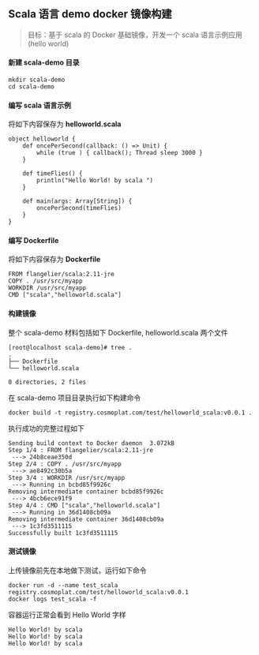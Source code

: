 ## Scala 语言 demo docker 镜像构建
> 目标：基于 scala 的 Docker 基础镜像，开发一个 scala 语言示例应用 (hello world) 



#### 新建 scala-demo 目录

```
mkdir scala-demo
cd scala-demo
```



#### 编写 scala 语言示例 ####

将如下内容保存为 **helloworld.scala**

```
object helloworld {
    def oncePerSecond(callback: () => Unit) {
        while (true ) { callback(); Thread sleep 3000 }
    }
 
    def timeFlies() {
        println("Hello World! by scala ")
    }
 
    def main(args: Array[String]) {
        oncePerSecond(timeFlies)
    }
}
```



#### 编写 Dockerfile

将如下内容保存为 **Dockerfile**
```
FROM flangelier/scala:2.11-jre
COPY . /usr/src/myapp
WORKDIR /usr/src/myapp
CMD ["scala","helloworld.scala"]
```



#### 构建镜像

整个 scala-demo 材料包括如下 Dockerfile, helloworld.scala 两个文件
```
[root@localhost scala-demo]# tree .
.
├── Dockerfile
└── helloworld.scala

0 directories, 2 files
```
在 scala-demo 项目目录执行如下构建命令
```
docker build -t registry.cosmoplat.com/test/helloworld_scala:v0.0.1 .
```

执行成功的完整过程如下
```
Sending build context to Docker daemon  3.072kB
Step 1/4 : FROM flangelier/scala:2.11-jre
 ---> 24b8ceae350d
Step 2/4 : COPY . /usr/src/myapp
 ---> ae8492c30b5a
Step 3/4 : WORKDIR /usr/src/myapp
 ---> Running in bcbd85f9926c
Removing intermediate container bcbd85f9926c
 ---> 4bcb6ece91f9
Step 4/4 : CMD ["scala","helloworld.scala"]
 ---> Running in 36d1408cb09a
Removing intermediate container 36d1408cb09a
 ---> 1c3fd3511115
Successfully built 1c3fd3511115
```



#### 测试镜像

上传镜像前先在本地做下测试，运行如下命令
```
docker run -d --name test_scala registry.cosmoplat.com/test/helloworld_scala:v0.0.1
docker logs test_scala -f
```

容器运行正常会看到 Hello World 字样

```
Hello World! by scala
Hello World! by scala
Hello World! by scala
```
